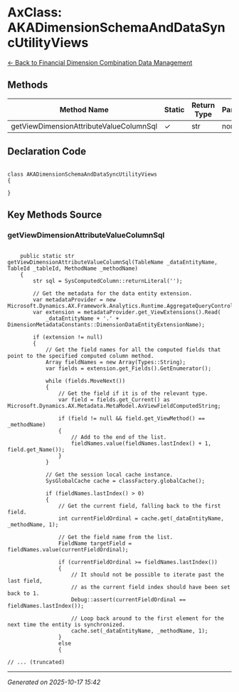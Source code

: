 # AxClass: AKADimensionSchemaAndDataSyncUtilityViews

[← Back to Financial Dimension Combination Data Management](../README.md)

## Methods

| Method Name | Static | Return Type | Parameters |
|-------------|--------|-------------|------------|
| getViewDimensionAttributeValueColumnSql | ✓ | str | none |

## Declaration Code

```xpp

class AKADimensionSchemaAndDataSyncUtilityViews
{

}

```

## Key Methods Source

### getViewDimensionAttributeValueColumnSql

```xpp

    public static str getViewDimensionAttributeValueColumnSql(TableName _dataEntityName, TableId _tableId, MethodName _methodName)
    {
        str sql = SysComputedColumn::returnLiteral('');

        // Get the metadata for the data entity extension.
        var metadataProvider = new Microsoft.Dynamics.AX.Framework.Analytics.Runtime.AggregateQueryController().get_MetadataProvider();
        var extension = metadataProvider.get_ViewExtensions().Read(
            _dataEntityName + '.' + DimensionMetadataConstants::DimensionDataEntityExtensionName);

        if (extension != null)
        {
            // Get the field names for all the computed fields that point to the specified computed column method.
            Array fieldNames = new Array(Types::String);
            var fields = extension.get_Fields().GetEnumerator();

            while (fields.MoveNext())
            {
                // Get the field if it is of the relevant type.
                var field = fields.get_Current() as Microsoft.Dynamics.AX.Metadata.MetaModel.AxViewFieldComputedString;

                if (field != null && field.get_ViewMethod() == _methodName)
                {
                    // Add to the end of the list.
                    fieldNames.value(fieldNames.lastIndex() + 1, field.get_Name());
                }
            }

            // Get the session local cache instance.
            SysGlobalCache cache = classFactory.globalCache();

            if (fieldNames.lastIndex() > 0)
            {
                // Get the current field, falling back to the first field.
                int currentFieldOrdinal = cache.get(_dataEntityName, _methodName, 1);

                // Get the field name from the list.
                FieldName targetField = fieldNames.value(currentFieldOrdinal);

                if (currentFieldOrdinal >= fieldNames.lastIndex())
                {
                    // It should not be possible to iterate past the last field,
                    // as the current field index should have been set back to 1.
                    Debug::assert(currentFieldOrdinal == fieldNames.lastIndex());

                    // Loop back around to the first element for the next time the entity is synchronized.
                    cache.set(_dataEntityName, _methodName, 1);
                }
                else
                {

// ... (truncated)
```

---

*Generated on 2025-10-17 15:42*

